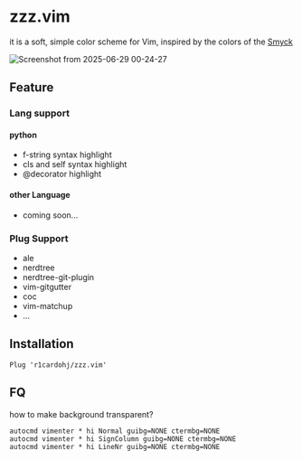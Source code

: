 # zzz.vim

it is a soft, simple color scheme for Vim, inspired by the colors of the [Smyck](https://github.com/hukl/Smyck-Color-Scheme)

![Screenshot from 2025-06-29 00-24-27](https://github.com/user-attachments/assets/6252a1c6-fb6c-4a88-99e5-58dcf2323402)


## Feature

### Lang support

#### python

* f-string syntax highlight
* cls and self syntax highlight
* @decorator highlight

#### other Language

* coming soon...

### Plug Support

* ale
* nerdtree
* nerdtree-git-plugin
* vim-gitgutter
* coc
* vim-matchup
* ...

## Installation

```vim
Plug 'r1cardohj/zzz.vim'
```
## FQ

how to make background transparent?

```vim
autocmd vimenter * hi Normal guibg=NONE ctermbg=NONE
autocmd vimenter * hi SignColumn guibg=NONE ctermbg=NONE
autocmd vimenter * hi LineNr guibg=NONE ctermbg=NONE
```

